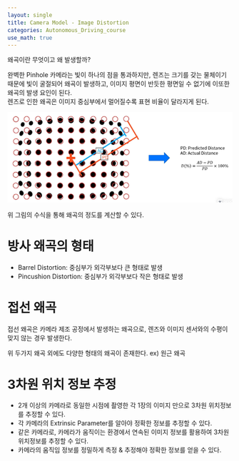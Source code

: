 ```yaml
---
layout: single
title: Camera Model - Image Distortion
categories: Autonomous_Driving_course
use_math: true
---
```

왜곡이란 무엇이고 왜 발생할까?

완벽한 Pinhole 카메라는 빛이 하나의 점을 통과하지만, 렌즈는 크기를 갖는 물체이기 때문에 빛이 굴절되어 왜곡이 발생하고, 이미지 평면이 반듯한 평면일 수 없기에 이또한 왜곡의 발생 요인이 된다.<br>
렌즈로 인한 왜곡은 이미지 중심부에서 멀어질수록 표현 비율이 달라지게 된다.

![png](../../../images/Autonomous_Driving/Week13/12.png)
<br>

위 그림의 수식을 통해 왜곡의 정도를 계산할 수 있다.

# 방사 왜곡의 형태
* Barrel Distortion: 중심부가 외각부보다 큰 형태로 발생
* Pincushion Distortion: 중심부가 외각부보다 작은 형태로 발생

# 접선 왜곡
접선 왜곡은 카메라 제조 공정에서 발생하는 왜곡으로, 렌즈와 이미지 센서와의 수평이 맞지 않는 경우 발생한다.

위 두가지 왜곡 외에도 다양한 형태의 왜곡이 존재한다. ex) 원근 왜곡

# 3차원 위치 정보 추정
* 2개 이상의 카메라로 동일한 시점에 촬영한 각 1장의 이미지 만으로 3차원 위치정보를 추정할 수 있다.
* 각 카메라의 Extrinsic Parameter를 알아야 정확한 정보를 추정할 수 있다.
* 같은 카메라로, 카메라가 움직이는 환경에서 연속된 이미지 정보를 활용하여 3차원 위치정보를 추정할 수 있다.
* 카메라의 움직임 정보를 정밀하게 측정 & 추정해야 정확한 정보를 얻을 수 있다.
